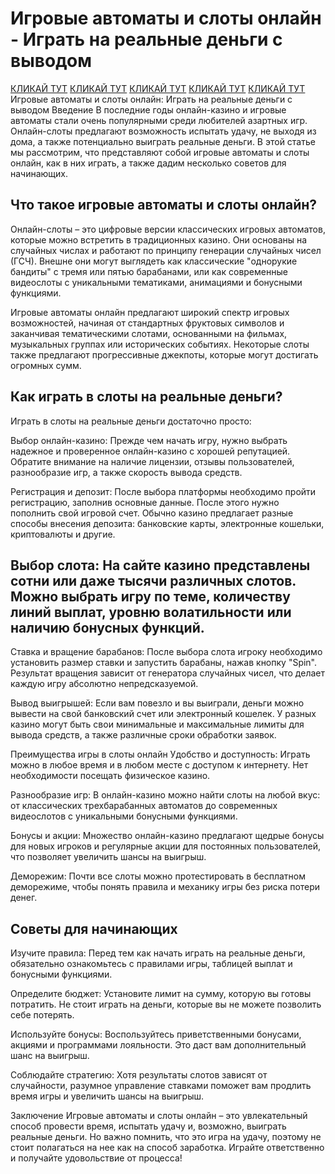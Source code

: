 # Игровые автоматы и слоты онлайн - Играть на реальные деньги с выводом
[КЛИКАЙ ТУТ](https://4pd-stat.com/click/66978cbb6bcc63613724a78d/125/14411/subaccount)
[КЛИКАЙ ТУТ](https://4pd-stat.com/click/66978cbb6bcc63613724a78d/125/14411/subaccount)
[КЛИКАЙ ТУТ](https://4pd-stat.com/click/66978cbb6bcc63613724a78d/125/14411/subaccount)
[КЛИКАЙ ТУТ](https://4pd-stat.com/click/66978cbb6bcc63613724a78d/125/14411/subaccount)
[КЛИКАЙ ТУТ](https://4pd-stat.com/click/66978cbb6bcc63613724a78d/125/14411/subaccount)
Игровые автоматы и слоты онлайн: Играть на реальные деньги с выводом
Введение
В последние годы онлайн-казино и игровые автоматы стали очень популярными среди любителей азартных игр. Онлайн-слоты предлагают возможность испытать удачу, не выходя из дома, а также потенциально выиграть реальные деньги. В этой статье мы рассмотрим, что представляют собой игровые автоматы и слоты онлайн, как в них играть, а также дадим несколько советов для начинающих.

## Что такое игровые автоматы и слоты онлайн?
Онлайн-слоты – это цифровые версии классических игровых автоматов, которые можно встретить в традиционных казино. Они основаны на случайных числах и работают по принципу генерации случайных чисел (ГСЧ). Внешне они могут выглядеть как классические "однорукие бандиты" с тремя или пятью барабанами, или как современные видеослоты с уникальными тематиками, анимациями и бонусными функциями.

Игровые автоматы онлайн предлагают широкий спектр игровых возможностей, начиная от стандартных фруктовых символов и заканчивая тематическими слотами, основанными на фильмах, музыкальных группах или исторических событиях. Некоторые слоты также предлагают прогрессивные джекпоты, которые могут достигать огромных сумм.

## Как играть в слоты на реальные деньги?
Играть в слоты на реальные деньги достаточно просто:

Выбор онлайн-казино: Прежде чем начать игру, нужно выбрать надежное и проверенное онлайн-казино с хорошей репутацией. Обратите внимание на наличие лицензии, отзывы пользователей, разнообразие игр, а также скорость вывода средств.

Регистрация и депозит: После выбора платформы необходимо пройти регистрацию, заполнив основные данные. После этого нужно пополнить свой игровой счет. Обычно казино предлагает разные способы внесения депозита: банковские карты, электронные кошельки, криптовалюты и другие.

## Выбор слота: На сайте казино представлены сотни или даже тысячи различных слотов. Можно выбрать игру по теме, количеству линий выплат, уровню волатильности или наличию бонусных функций.

Ставка и вращение барабанов: После выбора слота игроку необходимо установить размер ставки и запустить барабаны, нажав кнопку "Spin". Результат вращения зависит от генератора случайных чисел, что делает каждую игру абсолютно непредсказуемой.

Вывод выигрышей: Если вам повезло и вы выиграли, деньги можно вывести на свой банковский счет или электронный кошелек. У разных казино могут быть свои минимальные и максимальные лимиты для вывода средств, а также различные сроки обработки заявок.

Преимущества игры в слоты онлайн
Удобство и доступность: Играть можно в любое время и в любом месте с доступом к интернету. Нет необходимости посещать физическое казино.

Разнообразие игр: В онлайн-казино можно найти слоты на любой вкус: от классических трехбарабанных автоматов до современных видеослотов с уникальными бонусными функциями.

Бонусы и акции: Множество онлайн-казино предлагают щедрые бонусы для новых игроков и регулярные акции для постоянных пользователей, что позволяет увеличить шансы на выигрыш.

Деморежим: Почти все слоты можно протестировать в бесплатном деморежиме, чтобы понять правила и механику игры без риска потери денег.

## Советы для начинающих
Изучите правила: Перед тем как начать играть на реальные деньги, обязательно ознакомьтесь с правилами игры, таблицей выплат и бонусными функциями.

Определите бюджет: Установите лимит на сумму, которую вы готовы потратить. Не стоит играть на деньги, которые вы не можете позволить себе потерять.

Используйте бонусы: Воспользуйтесь приветственными бонусами, акциями и программами лояльности. Это даст вам дополнительный шанс на выигрыш.

Соблюдайте стратегию: Хотя результаты слотов зависят от случайности, разумное управление ставками поможет вам продлить время игры и увеличить шансы на выигрыш.

Заключение
Игровые автоматы и слоты онлайн – это увлекательный способ провести время, испытать удачу и, возможно, выиграть реальные деньги. Но важно помнить, что это игра на удачу, поэтому не стоит полагаться на нее как на способ заработка. Играйте ответственно и получайте удовольствие от процесса!
